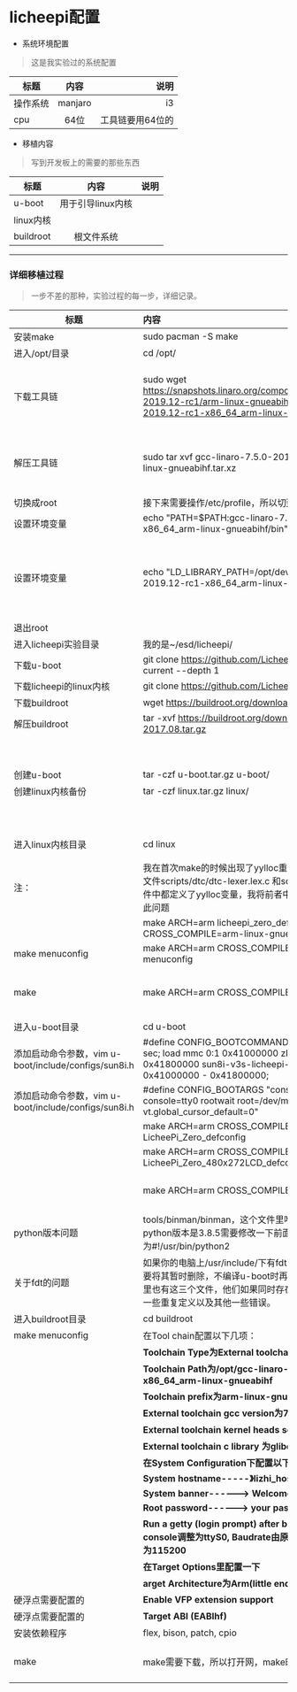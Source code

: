# licheepi配置

* 系统环境配置


>这是我实验过的系统配置

| 标题        | 内容           | 说明  |
| ------------- |:-------------:| -----:|
|操作系统|manjaro|i3
| cpu      | 64位 |工具链要用64位的 |

* 移植内容
> 写到开发板上的需要的那些东西

| 标题        | 内容           | 说明  |
 | ------------- |:-------------:| -----:|
 |u-boot|用于引导linux内核|
 |linux内核      |  | |
 |buildroot|根文件系统|

---

### 详细移植过程
>一步不差的那种，实验过程的每一步，详细记录。

| 标题        | 内容           | 说明  |
 | ------------- |:-------------| -----|
 |安装make|sudo pacman -S make|
 |进入/opt/目录|cd /opt/||
 |下载工具链|sudo wget https://snapshots.linaro.org/components/toolchain/binaries/7.5-2019.12-rc1/arm-linux-gnueabihf/gcc-linaro-7.5.0-2019.12-rc1-x86_64_arm-linux-gnueabihf.tar.xz|在arm-linux-guneabihf目录下有多个不同版本的可供选择，这里我使用的是64位的arm-linux-gnueabihf版本|
 |解压工具链|sudo tar xvf gcc-linaro-7.5.0-2019.12-rc1-x86_64_arm-linux-gnueabihf.tar.xz |解压成功后，会在当前文件夹下出现gcc-linaro-7.5.0-2019.12-rc1-x86_64_arm-linux-gnueabihf |
 |切换成root|接下来需要操作/etc/profile，所以切到root||
 |设置环境变量|echo "PATH=$PATH:gcc-linaro-7.5.0-2019.12-rc1-x86_64_arm-linux-gnueabihf/bin" >> /etc/profile | |
 |设置环境变量|echo "LD_LIBRARY_PATH=/opt/develop/gcc-linaro-7.5.0-2019.12-rc1-x86_64_arm-linux-gnueabihf/lib" >> /etc/profile|我这里LD_LIBRARY_PATH是首次定义，所以直接赋值，如果你不是首次使用，这里要把原来的值加上，像这样old=$old:new|
 |退出root|||
 |进入licheepi实验目录|我的是~/esd/licheepi/||
 |下载u-boot|git clone https://github.com/Lichee-Pi/u-boot.git -b v3s-current --depth 1|这里我只clone最新一版|
 |下载licheepi的linux内核|git clone https://github.com/Lichee-Pi/linux.git --depth 1|同样我只下载最后一版|
 |下载buildroot|wget https://buildroot.org/downloads/buildroot-2017.08.tar.gz||
 |解压buildroot|tar -xvf https://buildroot.org/downloads/buildroot-2017.08.tar.gz||
 |||上述完成u-boot, linux内核, buildroot|
|创建u-boot|tar -czf u-boot.tar.gz u-boot/||
|创建linux内核备份|tar -czf linux.tar.gz linux/||
|||创建备份是我的习惯，因为github下载速度太慢了|
|进入linux内核目录|cd linux|准备开始生成linux内核镜像|
|注：|我在首次make的时候出现了yylloc重复定义的错误，根据错误提示是文件scripts/dtc/dtc-lexer.lex.c 和scripts/dtc/dtc-parser.c两个文件中都定义了yylloc变量，我将前者中定义的yylloc注释后不再出现此问题||
||make ARCH=arm licheepi_zero_defconfig CROSS_COMPILE=arm-linux-gnueabihf-||
|make menuconfig|make ARCH=arm CROSS_COMPILE=arm-linux-gnueabihf- menuconfig|不做任何修改直接退出|
|make|make ARCH=arm CROSS_COMPILE=arm-linux-gnueabihf- -j4|如果make成功的话，可以得到镜像zImage和sun8i-v3s-licheepi-zero-dock.dts|
|进入u-boot目录|cd u-boot||
|添加启动命令参数，vim u-boot/include/configs/sun8i.h|#define CONFIG_BOOTCOMMAND   "setenv bootm_boot_mode sec; load mmc 0:1 0x41000000 zImage; load mmc 0:1 0x41800000 sun8i-v3s-licheepi-zero-dock.dtb; bootz 0x41000000 - 0x41800000; 
|添加启动命令参数，vim u-boot/include/configs/sun8i.h|#define CONFIG_BOOTARGS      "console=ttyS0,115200 panic=5 console=tty0 rootwait root=/dev/mmcblk0p2 earlyprintk rw  vt.global_cursor_default=0"||
||make ARCH=arm CROSS_COMPILE=arm-linux-gnueabihf- LicheePi_Zero_defconfig||
||make ARCH=arm CROSS_COMPILE=arm-linux-gnueabihf- LicheePi_Zero_480x272LCD_defconfig||
||make ARCH=arm CROSS_COMPILE=arm-linux-gnueabihf- -j4|make成功的话，会在当前目录下生成u-boot-sunxi-with-spl.bin|
|python版本问题|tools/binman/binman，这个文件里哈，如果你的电脑上安装的python版本是3.8.5需要修改一下前面的文件将#!/usr/bin/python改为#!/usr/bin/python2|因为python3不识别函数print|
|关于fdt的问题|如果你的电脑上/usr/include/下有fdt.h,libfdt_env.h,libfdt.h，那么需要将其暂时删除，不编译u-boot时再恢复哈，这么做是因为u-boot里也有这三个文件，他们如果同时存在，则会出现fdt64_t类型冲突、一些重复定义以及其他一些错误。||
|进入buildroot目录|cd buildroot||
|make menuconfig|在Tool chain配置以下几项：||
||**Toolchain Type为External toolchain**||
||**Toolchain Path为/opt/gcc-linaro-7.5.0-2019.12-rc1-x86_64_arm-linux-gnueabihf**||
||**Toolchain prefix为arm-linux-gnueabihf**||
||**External toolchain gcc version为7.x**||
||**External toolchain kernel heads series为4.10.x**||
||**External toolchain c library 为glibc**||
||**在System Configuration下配置以下三项**||
||**System hostname-----》lizhi_host**||
||**System banner------> Welcome to lizhi host.**||
||**Root password------> your passwd**||
||**Run a getty (login prompt) after boot/TTY Port由原来的console调整为ttyS0, Baudrate由原来的keep kernel default调整为115200**||
||**在Target Options里配置一下**||
||**arget Architecture为Arm(little endian)**|必须配置|
|硬浮点需要配置的|**Enable VFP extension support**||
|硬浮点需要配置的|**Target ABI (EABIhf)**||
|安装依赖程序|flex, bison, patch, cpio|sudo pacman -S flex|
|make|make需要下载，所以打开网，make时间略长|make成功后会在当前目录找到output/images/rootfs.tar|
